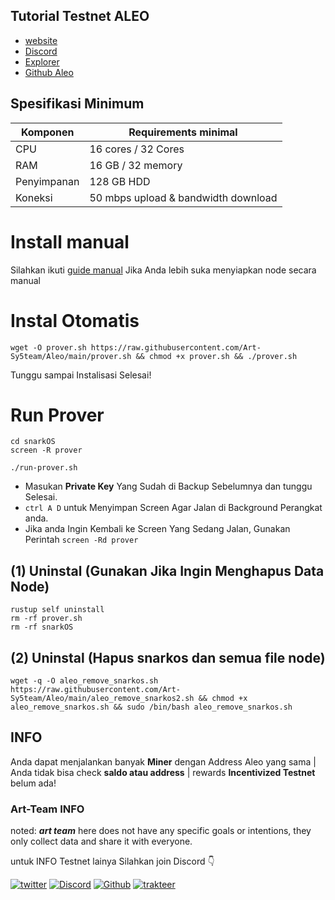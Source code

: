 
## Tutorial Testnet ALEO

- [website](https://www.aleo.org/) 
- [Discord](https://discord.gg/V293FjpWea) 
- [Explorer](https://explorer.hamp.app/)            
- [Github Aleo](https://github.com/AleoHQ/snarkOS#3a-run-an-aleo-client-node) 


## Spesifikasi Minimum
| Komponen  | Requirements minimal               |
|-----------|---------------------               |
|CPU        |16 cores / 32 Cores                 |
|RAM        |16 GB / 32 memory                   |
|Penyimpanan|128 GB HDD                          |
|Koneksi    |50 mbps upload & bandwidth download |

# Install manual

Silahkan ikuti [guide manual](https://github.com/AleoHQ/snarkOS) Jika Anda lebih suka menyiapkan node secara manual

# Instal Otomatis 

```
wget -O prover.sh https://raw.githubusercontent.com/Art-Sy5team/Aleo/main/prover.sh && chmod +x prover.sh && ./prover.sh
```

Tunggu sampai Instalisasi Selesai!

# Run Prover

```
cd snarkOS
screen -R prover
```

```
./run-prover.sh
```
- Masukan **Private Key** Yang Sudah di Backup Sebelumnya dan tunggu Selesai. 
- `ctrl A D` untuk Menyimpan Screen Agar Jalan di Background Perangkat anda.
- Jika anda Ingin Kembali ke Screen Yang Sedang Jalan, Gunakan Perintah `screen -Rd prover`

## (1) Uninstal (Gunakan Jika Ingin Menghapus Data Node)

```
rustup self uninstall
rm -rf prover.sh
rm -rf snarkOS
```

## (2) Uninstal (Hapus snarkos dan semua file node)

```
wget -q -O aleo_remove_snarkos.sh https://raw.githubusercontent.com/Art-Sy5team/Aleo/main/aleo_remove_snarkos2.sh && chmod +x aleo_remove_snarkos.sh && sudo /bin/bash aleo_remove_snarkos.sh
```

## INFO
Anda dapat menjalankan banyak **Miner** dengan Address Aleo yang sama | Anda tidak bisa check **saldo atau address** | rewards **Incentivized Testnet** belum ada!

### Art-Team INFO
noted: ***art team*** here does not have any specific goals or intentions, they only collect data and share it with everyone.

untuk INFO Testnet lainya Silahkan join Discord 👇

[![twitter](https://img.shields.io/badge/twitter-1DA1F2?style=for-the-badge&logo=twitter&logoColor=white)](https://twitter.com/ArtSy5team)
[![Discord](https://img.shields.io/badge/discord-7289d9?style=for-the-badge&logo=discord&logoColor=white)](https://discord.gg/EAKEdZU6c8)
[![Github](https://img.shields.io/badge/GitHub-171515?style=for-the-badge&logo=GitHub&logoColor=white)](https://github.com/Art-Sy5team)
[![trakteer](https://img.shields.io/badge/trakteer.id-e31e1e?style=for-the-badge&logo=ko-fi&logoColor=white)](https://trakteer.id/Art-Sy5team/tip)
